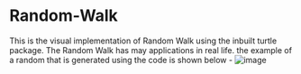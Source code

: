 # Random-Walk
This is the visual implementation of Random Walk using the inbuilt turtle package.
The Random Walk has may applications in real life. the example of a random that is generated using the code is shown below -
![image](https://user-images.githubusercontent.com/53186086/224981606-13cfc8a1-d648-417f-bca9-46b38cfea824.png)

